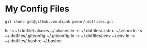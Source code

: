 # My Config Files

`git clone git@github.com:dipak-pawar/.dotfiles.git`

ls -s ~/.dotfile/.aliases ~/.aliases
ln -s ~/.dotfiles/.zshrc ~/.zshrc
ln -s ~/.dotfiles/.gitconfig ~/.gitconfig
ln -s ~/.dotfiles/.env ~/.env
ln -s ~/.dotfiles/.bashrc ~/.bashrc
